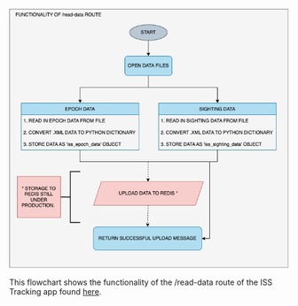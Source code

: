 ![alt text](https://github.com/ann-rod/coe332-homework/blob/main/homework07/read-data-flowchart.png)

This flowchart shows the functionality of the /read-data route of the ISS Tracking app found [here](https://github.com/ann-rod/ISS-Tracker-app).


